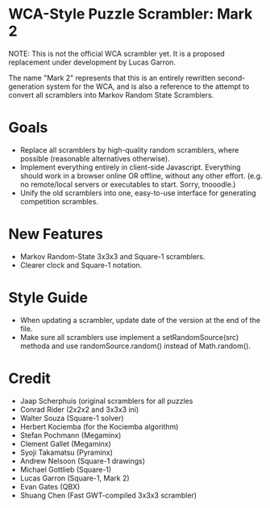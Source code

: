# WCA-Style Puzzle Scrambler: Mark 2

NOTE: This is not the official WCA scrambler yet. It is a proposed replacement under development by Lucas Garron.

The name "Mark 2" represents that this is an entirely rewritten second-generation system for the WCA, and is also a reference to the attempt to convert all scramblers into Markov Random State Scramblers.

# Goals

- Replace all scramblers by high-quality random scramblers, where possible (reasonable alternatives otherwise).
- Implement everything entirely in client-side Javascript. Everything should work in a browser online OR offline, without any other effort. (e.g. no remote/local servers or executables to start. Sorry, tnooodle.)
- Unify the old scramblers into one, easy-to-use interface for generating competition scrambles.

# New Features

- Markov Random-State 3x3x3 and Square-1 scramblers.
- Clearer clock and Square-1 notation.

# Style Guide

- When updating a scrambler, update date of the version at the end of the file.
- Make sure all scramblers use implement a setRandomSource(src) methoda and use randomSource.random() instead of Math.random().

# Credit

- Jaap Scherphuis (original scramblers for all puzzles
- Conrad Rider (2x2x2 and 3x3x3 ini)
- Walter Souza (Square-1 solver)
- Herbert Kociemba (for the Kociemba algorithm)
- Stefan Pochmann (Megaminx)
- Clement Gallet (Megaminx)
- Syoji Takamatsu (Pyraminx)
- Andrew Nelsoon (Square-1 drawings)
- Michael Gottlieb (Square-1)
- Lucas Garron (Square-1, Mark 2)
- Evan Gates (QBX)
- Shuang Chen (Fast GWT-compiled 3x3x3 scrambler)